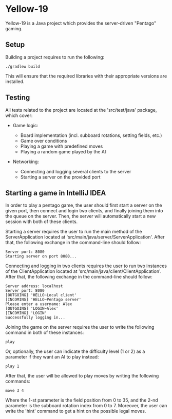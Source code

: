 # Yellow-19
Yellow-19 is a Java project which provides the server-driven "Pentago" gaming.

## Setup
Building a project requires to run the following:
```shell
./gradlew build
```
This will ensure that the required libraries with their appropriate versions are installed.

## Testing
All tests related to the project are located at the 'src/test/java' package, which cover:

* Game logic:
    * Board implementation (incl. subboard rotations, setting fields, etc.)
    * Game over conditions
    * Playing a game with predefined moves
    * Playing a random game played by the AI

* Networking:
    * Connecting and logging several clients to the server
    * Starting a server on the provided port

## Starting a game in IntelliJ IDEA

In order to play a pentago game, the user should first start a server on the given port, then connect and login two clients, and finally joining them into the queue on the server. Then, the server will automatically start a new session with both of these clients.

Starting a server requires the user to run the main method of the ServerApplication located at 'src/main/java/server/ServerApplication'. After that, the following exchange in the command-line should follow:
```shell
Server port: 8080
Starting server on port 8080...
```

Connecting and logging in two clients requires the user to run two instances of the ClientApplication located at 'src/main/java/client/ClientApplication'. After that, the following exchange in the command-line should follow:
```shell
Server address: localhost
Server port: 8080
[OUTGOING] 'HELLO~Local client'
[INCOMING] 'HELLO~Pentago server'
Please enter a username: Alex
[OUTGOING] 'LOGIN~Alex'
[INCOMING] 'LOGIN'
Successfully logging in...
```

Joining the game on the server requires the user to write the following command in both of these instances:
```shell
play
```
Or, optionally, the user can indicate the difficulty level (1 or 2) as a parameter if they want an AI to play instead:
```shell
play 1
```
After that, the user will be allowed to play moves by writing the following commands:
```shell
move 3 4
```
Where the 1-st parameter is the field position from 0 to 35, and the 2-nd parameter is the subboard rotation index from 0 to 7. Moreover, the user can write the 'hint' command to get a hint on the possible legal moves.